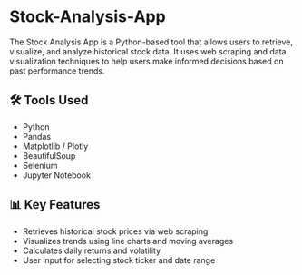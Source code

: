 # Stock-Analysis-App
The Stock Analysis App is a Python-based tool that allows users to retrieve, visualize, and analyze historical stock data. It uses web scraping and data visualization techniques to help users make informed decisions based on past performance trends.

## 🛠️ Tools Used

- Python
- Pandas
- Matplotlib / Plotly
- BeautifulSoup
- Selenium
- Jupyter Notebook

## 📊 Key Features

- Retrieves historical stock prices via web scraping
- Visualizes trends using line charts and moving averages
- Calculates daily returns and volatility
- User input for selecting stock ticker and date range
